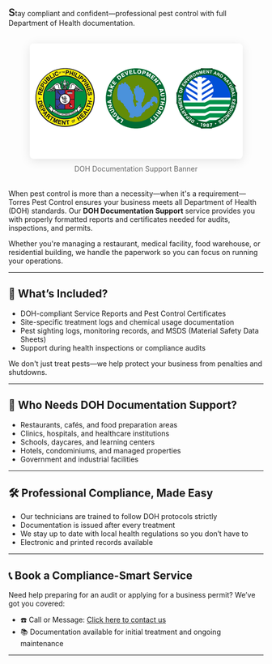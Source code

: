 <span style="font-size:1.25rem; font-weight:600">S</span>tay compliant and confident—professional pest control with full Department of Health documentation.

<figure style="margin: 2rem auto; text-align: center;">
  <img src="/images/services/doh-documentation-support.png" alt="DOH Documentation Support Banner" style="max-width: 100%; border-radius: 0.5rem; box-shadow: 0 4px 20px rgba(0,0,0,0.1);" />
  <figcaption style="margin-top: 0.5rem; font-size: 0.875rem; color: #666;">
    DOH Documentation Support Banner
  </figcaption>
</figure>


When pest control is more than a necessity—when it's a requirement—Torres Pest Control ensures your business meets all Department of Health (DOH) standards. Our **DOH Documentation Support** service provides you with properly formatted reports and certificates needed for audits, inspections, and permits.

Whether you're managing a restaurant, medical facility, food warehouse, or residential building, we handle the paperwork so you can focus on running your operations.

---

## 📄 What’s Included?

- DOH-compliant Service Reports and Pest Control Certificates  
- Site-specific treatment logs and chemical usage documentation  
- Pest sighting logs, monitoring records, and MSDS (Material Safety Data Sheets)  
- Support during health inspections or compliance audits  

We don't just treat pests—we help protect your business from penalties and shutdowns.

---

## 🏢 Who Needs DOH Documentation Support?

- Restaurants, cafés, and food preparation areas  
- Clinics, hospitals, and healthcare institutions  
- Schools, daycares, and learning centers  
- Hotels, condominiums, and managed properties  
- Government and industrial facilities  

---

## 🛠️ Professional Compliance, Made Easy

- Our technicians are trained to follow DOH protocols strictly  
- Documentation is issued after every treatment  
- We stay up to date with local health regulations so you don’t have to  
- Electronic and printed records available  

---

## 📞 Book a Compliance-Smart Service

Need help preparing for an audit or applying for a business permit? We’ve got you covered:

- ☎️ Call or Message: [Click here to contact us](/#contact)  
- 📚 Documentation available for initial treatment and ongoing maintenance  

---
